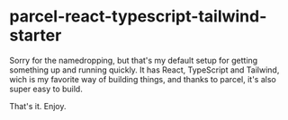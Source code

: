 # parcel-react-typescript-tailwind-starter

Sorry for the namedropping, but that's my default setup for getting something up and running quickly. It has React, TypeScript and Tailwind, wich is my favorite way of building things, and thanks to parcel, it's also super easy to build.

That's it. Enjoy.
